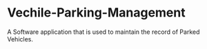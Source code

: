 # Vechile-Parking-Management
A Software application that is used to maintain the record of Parked Vehicles.
